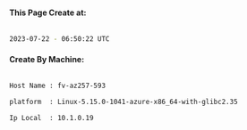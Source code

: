 
   
#### This Page Create at:

```bash

2023-07-22 - 06:50:22 UTC

```

#### Create By Machine:

```bash

Host Name : fv-az257-593

platform  : Linux-5.15.0-1041-azure-x86_64-with-glibc2.35

Ip Local  : 10.1.0.19

```

